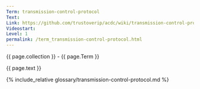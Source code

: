 ```yaml
---
Term: transmission-control-protocol
Text: 
Link: https://github.com/trustoverip/acdc/wiki/transmission-control-protocol.md
Videostart: 
Level: 1
permalink: /term_transmission-control-protocol.html
---
```


{{ page.collection }} - {{ page.Term }}

   {{ page.text }}

{% include_relative glossary/transmission-control-protocol.md %}
